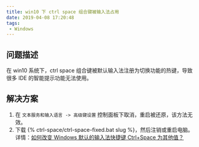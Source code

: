 ```yaml
---
title: win10 下 ctrl space 组合键被输入法占用
date: 2019-04-08 17:20:48
tags:
 - Windows
---
```


## 问题描述

在 win10 系统下，ctrl space 组合键被默认输入法注册为切换功能的热键，导致很多 IDE 的智能提示功能无法使用。

## 解决方案

1. 在 `文本服务和输入语言 -> 高级键设置` 控制面板下取消，重启被还原，该方法无效。
2. 下载 {% ctrl-space/ctrl-space-fixed.bat slug %}，然后注销或重启电脑。详情：[如何改变 Windows 默认的输入法快捷键 Ctrl+Space 为其他值？](https://www.zhihu.com/question/22288432)
